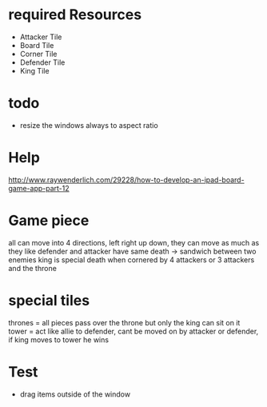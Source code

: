 # required Resources
* Attacker Tile
* Board Tile
* Corner Tile
* Defender Tile
* King Tile


# todo
* resize the windows always to aspect ratio


# Help
http://www.raywenderlich.com/29228/how-to-develop-an-ipad-board-game-app-part-12


# Game piece
all can move into 4 directions, left right up down, they can move as much as they like
defender and attacker have same death -> sandwich between two enemies
king is special death when cornered by 4 attackers or 3 attackers and the throne

# special tiles
thrones = all pieces pass over the throne but only the king can sit on it
tower = act like allie to defender, cant be moved on by attacker or defender, if king moves to tower he wins



# Test
* drag items outside of the window